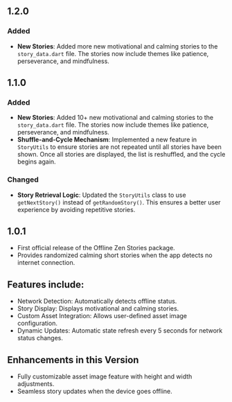 ## 1.2.0

### Added
- **New Stories**: Added more new motivational and calming stories to the `story_data.dart` file. The stories now include themes like patience, perseverance, and mindfulness.


## 1.1.0

### Added
- **New Stories**: Added 10+ new motivational and calming stories to the `story_data.dart` file. The stories now include themes like patience, perseverance, and mindfulness.
- **Shuffle-and-Cycle Mechanism**: Implemented a new feature in `StoryUtils` to ensure stories are not repeated until all stories have been shown. Once all stories are displayed, the list is reshuffled, and the cycle begins again.

### Changed
- **Story Retrieval Logic**: Updated the `StoryUtils` class to use `getNextStory()` instead of `getRandomStory()`. This ensures a better user experience by avoiding repetitive stories.


## 1.0.1

* First official release of the Offline Zen Stories package.
* Provides randomized calming short stories when the app detects no internet connection.

## Features include:

* Network Detection: Automatically detects offline status.
* Story Display: Displays motivational and calming stories.
* Custom Asset Integration: Allows user-defined asset image configuration.
* Dynamic Updates: Automatic state refresh every 5 seconds for network status changes.

## Enhancements in this Version

* Fully customizable asset image feature with height and width adjustments.
* Seamless story updates when the device goes offline.


